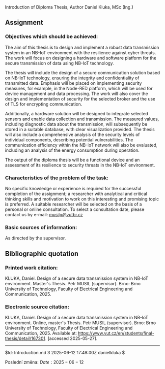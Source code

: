 Introduction of Diploma Thesis, Author Daniel Kluka, MSc (Ing.)

## Assignment
### Objectives which should be achieved:
The aim of this thesis is to design and implement a robust data transmission system in an NB-IoT environment with the resilience against cyber threats. The work will focus on designing a hardware and software platform for the secure transmission of data using NB-IoT technology.

The thesis will include the design of a secure communication solution based on NB-IoT technology, ensuring the integrity and confidentiality of transmitted data. Emphasis will be placed on implementing security measures, for example, in the Node-RED platform, which will be used for device management and data processing. The work will also cover the design and implementation of security for the selected broker and the use of TLS for encrypting communication.

Additionally, a hardware solution will be designed to integrate selected sensors and enable data collection and transmission. The measured values, including diagnostic data about the transmission, will subsequently be stored in a suitable database, with clear visualization provided. The thesis will also include a comprehensive analysis of the security levels of individual components, describing potential vulnerabilities. The communication efficiency within the NB-IoT network will also be evaluated, including an analysis of the energy consumption during operation.

The output of the diploma thesis will be a functional device and an assessment of its resilience to security threats in the NB-IoT environment.

### Characteristics of the problem of the task:
No specific knowledge or experience is required for the successful completion of the assignment; a researcher with analytical and critical thinking skills and motivation to work on this interesting and promising topic is preferred. A suitable researcher will be selected on the basis of a personal or online consultation. To select a consultation date, please contact us by e-mail: musilp@vutbr.cz

### Basic sources of information:
As directed by the supervisor.

## Bibliographic quotation
### Printed work citation:
KLUKA, Daniel. Design of a secure data transmission system in NB-IoT environment. Master's Thesis. Petr MUSIL (supervisor). Brno: Brno University of Technology, Faculty of Electrical Engineering and Communication, 2025.

### Electronic source citation:
KLUKA, Daniel. Design of a secure data transmission system in NB-IoT environment. Online, master's Thesis. Petr MUSIL (supervisor). Brno: Brno University of Technology, Faculty of Electrical Engineering and Communication, 2025. Available at: https://www.vut.cz/en/students/final-thesis/detail/167301. [accessed 2025-05-27].

---
$Id: Introduction.md 3 2025-06-12 17:48:00Z danielkluka $

Poslední změna: $Date: 2025-06-12$
